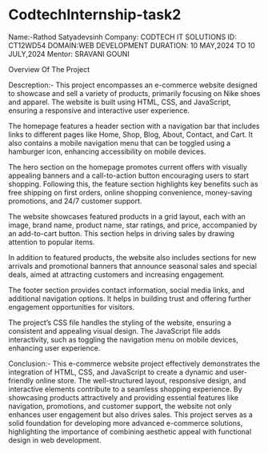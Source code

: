 # CodtechInternship-task2

Name:-Rathod Satyadevsinh 
Company: CODTECH IT SOLUTIONS 
ID: CT12WD54 
DOMAIN:WEB DEVELOPMENT 
DURATION: 10 MAY,2024 TO 10 JULY,2024 
Mentor: SRAVANI GOUNI

Overview Of The Project

Descreption:- This project encompasses an e-commerce website designed to showcase and sell a variety of products, primarily focusing on Nike shoes and apparel. The website is built using HTML, CSS, and JavaScript, ensuring a responsive and interactive user experience.

The homepage features a header section with a navigation bar that includes links to different pages like Home, Shop, Blog, About, Contact, and Cart. It also contains a mobile navigation menu that can be toggled using a hamburger icon, enhancing accessibility on mobile devices​​.

The hero section on the homepage promotes current offers with visually appealing banners and a call-to-action button encouraging users to start shopping. Following this, the feature section highlights key benefits such as free shipping on first orders, online shopping convenience, money-saving promotions, and 24/7 customer support​​.

The website showcases featured products in a grid layout, each with an image, brand name, product name, star ratings, and price, accompanied by an add-to-cart button. This section helps in driving sales by drawing attention to popular items​​.

In addition to featured products, the website also includes sections for new arrivals and promotional banners that announce seasonal sales and special deals, aimed at attracting customers and increasing engagement​​.

The footer section provides contact information, social media links, and additional navigation options. It helps in building trust and offering further engagement opportunities for visitors​​.

The project’s CSS file handles the styling of the website, ensuring a consistent and appealing visual design. The JavaScript file  adds interactivity, such as toggling the navigation menu on mobile devices, enhancing user experience​.

Conclusion:- This e-commerce website project effectively demonstrates the integration of HTML, CSS, and JavaScript to create a dynamic and user-friendly online store. The well-structured layout, responsive design, and interactive elements contribute to a seamless shopping experience. By showcasing products attractively and providing essential features like navigation, promotions, and customer support, the website not only enhances user engagement but also drives sales. This project serves as a solid foundation for developing more advanced e-commerce solutions, highlighting the importance of combining aesthetic appeal with functional design in web development.



